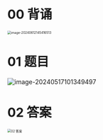 # 00 背诵

<img src="https://cvp.oss-cn-shanghai.aliyuncs.com/picgo/202406121454685.png" alt="image-20240612145416513" style="zoom:50%;" />



# 01 题目

![image-20240517101349497](https://cvp.oss-cn-shanghai.aliyuncs.com/picgo/202405171013574.png)

# 02 答案

<img src="https://cvp.oss-cn-shanghai.aliyuncs.com/picgo/202406110834687.png" alt="02 答案" style="zoom:50%;" />